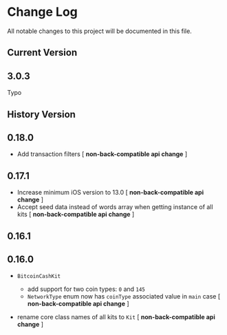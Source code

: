 # Change Log
All notable changes to this project will be documented in this file.

## Current Version

## 3.0.3
Typo

## History Version

## 0.18.0

* Add transaction filters [ **non-back-compatible api change** ]

## 0.17.1

* Increase minimum iOS version to 13.0 [ **non-back-compatible api change** ]
* Accept seed data instead of words array when getting instance of all kits [ **non-back-compatible api change** ]

## 0.16.1

## 0.16.0

* `BitcoinCashKit`

  * add support for two coin types: `0` and `145`
  * `NetworkType` enum now has `coinType` associated value in `main` case [ **non-back-compatible api change** ]


* rename core class names of all kits to `Kit` [ **non-back-compatible api change** ]
